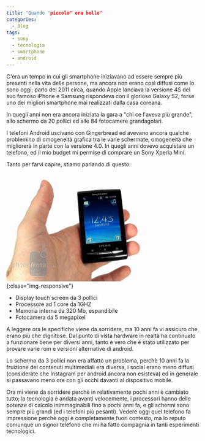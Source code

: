 ```yaml
---
title: "Quando "piccolo" era bello"
categories:
  - Blog
tags:
  - sony
  - tecnologia
  - smartphone
  - android
---
```


C'era un tempo in cui gli smartphone iniziavano ad essere sempre più presenti nella vita delle persone, ma ancora non erano così diffusi come lo sono oggi; parlo del 2011 circa, quando Apple lanciava la versione 4S del suo famoso iPhone e Samsung rispondeva con il glorioso Galaxy S2, forse uno dei migliori smartphone mai realizzati dalla casa coreana.

In quegli anni non era ancora iniziata la gara a "chi ce l'aveva più grande", allo schermo da 20 pollici ed alle 84 fotocamere grandagolari.

I telefoni Android uscivano con Gingerbread ed avevano ancora qualche problemino di omogeneità grafica tra le varie schermate, omogeneità che migliorerà in parte con la versione 4.0.
In quegli anni dovevo acquistare un telefono, ed il mio budget mi permise di comprare un Sony Xperia Mini.

Tanto per farvi capire, stiamo parlando di questo:

![sony](/assets/images/sony.jpg){:class="img-responsive"}

* Display touch screen da 3 pollici
* Processore ad 1 core da 1GHZ
* Memoria interna da 320 Mb, espandibile
* Fotocamera da 5 megapixel

A leggere ora le specifiche viene da sorridere, ma 10 anni fa vi assicuro che erano più che dignitose. Dal punto di vista hardware in realtà ha continuato a funzionare bene per diversi anni, tanto è vero che è stato utilizzato per provare varie rom e versioni alternative di android.

Lo schermo da 3 pollici non era affatto un problema, perchè 10 anni fa la fruizione dei contenuti multimediali era diversa, i social erano meno diffusi (considerate che Instagram per android ancora non esisteva) ed in generale si passavano meno ore con gli occhi davanti al dispositivo mobile.

Ora mi viene da sorridere perchè in relativamente pochi anni è cambiato tutto; la tecnologia è andata avanti velocemente, i processori hanno delle potenze di calcolo inimmaginabili fino a pochi anni fa, e gli schermi sono sempre più grandi (ed i telefoni più pesanti). Vedere oggi quel telefono fa impressione perchè oggi è completamente fuori contesto, ma lo reputo comunque un signor telefono che mi ha fatto compagnia in tanti esperimenti tecnologici.
